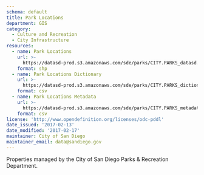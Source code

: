 ```yaml
---
schema: default
title: Park Locations
department: GIS
category:
  - Culture and Recreation
  - City Infrastructure
resources:
  - name: Park Locations
    url: >-
      https://datasd-prod.s3.amazonaws.com/sde/parks/CITY.PARKS_datasd.zip
    format: shp
  - name: Park Locations Dictionary
    url: >-
      https://datasd-prod.s3.amazonaws.com/sde/parks/CITY.PARKS_dictionary_datasd.csv
    format: csv
  - name: Park Locations Metadata
    url: >-
      https://datasd-prod.s3.amazonaws.com/sde/parks/CITY.PARKS_metadata_datasd.csv
    format: csv
license: 'http://www.opendefinition.org/licenses/odc-pddl'
date_issued: '2017-02-13'
date_modified: '2017-02-17'
maintainer: City of San Diego
maintainer_email: data@sandiego.gov
---
```

Properties managed by the City of San Diego Parks & Recreation Department.
